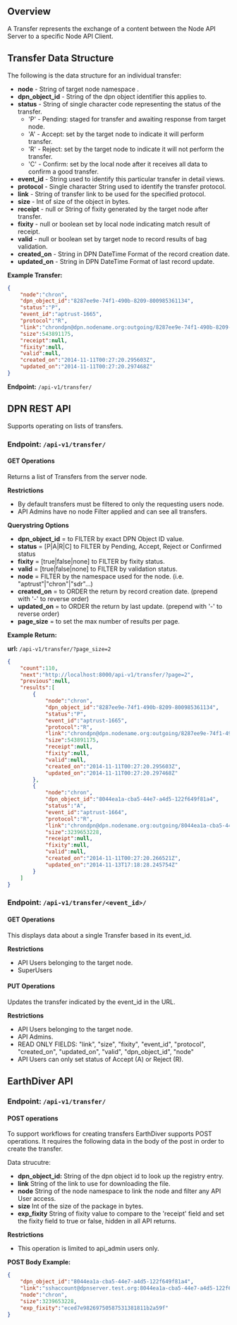 ## Overview

A Transfer represents the exchange of a content between the Node API Server to a specific Node API Client.

## Transfer Data Structure

The following is the data structure for an individual transfer:
* **node** - String of target node namespace .
* **dpn_object_id** - String of the dpn object identifier this applies to.
* **status** - String of single character code representing the status of the transfer.
    * 'P' - Pending: staged for transfer and awaiting response from target node.
    * 'A' - Accept:  set by the target node to indicate it will perform transfer.
    * 'R' - Reject: set by the target node to indicate it will not perform the transfer.
    * 'C' - Confirm: set by the local node after it receives all data to confirm a good transfer.
* **event_id** - String used to identify this particular transfer in detail views.
* **protocol** - Single character String used to identify the transfer protocol.
* **link** - String of transfer link to be used for the specified protocol.
* **size** - Int of size of the object in bytes.
* **receipt** - null or String of fixity generated by the target node after transfer. 
* **fixity** - null or boolean set by local node indicating match result of receipt.
* **valid** - null or boolean set by target node to record results of bag validation.
* **created_on** - String in DPN DateTime Format of the record creation date.
* **updated_on** - String in DPN DateTime Format of last record update. 

**Example Transfer:**

```json
{
    "node":"chron",
    "dpn_object_id":"8287ee9e-74f1-490b-8209-800985361134",
    "status":"P",
    "event_id":"aptrust-1665",
    "protocol":"R",
    "link":"chrondpn@dpn.nodename.org:outgoing/8287ee9e-74f1-490b-8209-800985361134.tar",
    "size":543891175,
    "receipt":null,
    "fixity":null,
    "valid":null,
    "created_on":"2014-11-11T00:27:20.295603Z",
    "updated_on":"2014-11-11T00:27:20.297468Z"
}
```

**Endpoint:** `/api-v1/transfer/`
## DPN REST API

Supports operating on lists of transfers.

### **Endpoint:** `/api-v1/transfer/`
#### GET Operations

Returns a list of Transfers from the server node.

**Restrictions**
* By default transfers must be filtered to only the requesting users node.
* API Admins have no node Filter applied and can see all transfers.

**Querystring Options**
* **dpn_object_id** = <exact id> to FILTER by exact DPN Object ID value.
* **status** = [P|A|R|C] to FILTER by Pending, Accept, Reject or Confirmed status
* **fixity** = [true|false|none] to FILTER by fixity status.
* **valid** = [true|false|none] to FILTER by validation status.
* **node** = <exact name> FILTER by the namespace used for the node. (i.e. "aptrust"|"chron"|"sdr"...)
* **created_on** = <dpn date format> to ORDER the return by record creation date. (prepend with '-' to reverse order)
* **updated_on** = <dpn date format> to ORDER the return by last update. (prepend with '-' to reverse order)
* **page_size** = <int> to set the max number of results per page.

**Example Return:**

**url:** `/api-v1/transfer/?page_size=2`

```json
{
    "count":110,
    "next":"http://localhost:8000/api-v1/transfer/?page=2",
    "previous":null,
    "results":[
        {
            "node":"chron",
            "dpn_object_id":"8287ee9e-74f1-490b-8209-800985361134",
            "status":"P",
            "event_id":"aptrust-1665",
            "protocol":"R",
            "link":"chrondpn@dpn.nodename.org:outgoing/8287ee9e-74f1-490b-8209-800985361134.tar",
            "size":543891175,
            "receipt":null,
            "fixity":null,
            "valid":null,
            "created_on":"2014-11-11T00:27:20.295603Z",
            "updated_on":"2014-11-11T00:27:20.297468Z"
        },
        {
            "node":"chron",
            "dpn_object_id":"8044ea1a-cba5-44e7-a4d5-122f649f81a4",
            "status":"A",
            "event_id":"aptrust-1664",
            "protocol":"R",
            "link":"chrondpn@dpn.nodename.org:outgoing/8044ea1a-cba5-44e7-a4d5-122f649f81a4.tar",
            "size":3239653228,
            "receipt":null,
            "fixity":null,
            "valid":null,
            "created_on":"2014-11-11T00:27:20.266521Z",
            "updated_on":"2014-11-13T17:18:28.245754Z"
        }
    ]
}
```

### **Endpoint:** `/api-v1/transfer/<event_id>/`

#### GET Operations

This displays data about a single Transfer based in its event_id.

**Restrictions**
* API Users belonging to the target node.
* SuperUsers

#### PUT Operations

Updates the transfer indicated by the event_id in the URL.

**Restrictions**
* API Users belonging to the target node.
* API Admins.
* READ ONLY FIELDS: "link", "size", "fixity", "event_id", "protocol", "created_on", "updated_on", "valid", "dpn_object_id", "node"
* API Users can only set status of Accept (A) or Reject (R).

## EarthDiver API

### **Endpoint:** `/api-v1/transfer/`
#### POST operations

To support workflows for creating transfers EarthDiver supports POST operations.  It requires the following data in the body of the post in order to create the transfer.

Data strucutre:
* **dpn_object_id:** String of the dpn object id to look up the registry entry.
* **link** String of the link to use for downloading the file.
* **node** String of the node namespace to link the node and filter any API User access.
* **size** Int of the size of the package in bytes.
* **exp_fixity** String of fixity value to compare to the 'receipt' field and set the fixity field to true or false, hidden in all API returns.

**Restrictions**
*  This operation is limited to api_admin users only.

**POST Body Example:**
```json
{
    "dpn_object_id":"8044ea1a-cba5-44e7-a4d5-122f649f81a4",
    "link":"sshaccount@dpnserver.test.org:8044ea1a-cba5-44e7-a4d5-122f649f81a4.tar",
    "node":"chron",
    "size":3239653228,
    "exp_fixity":"eced7e98269750587531381811b2a59f"
}
```